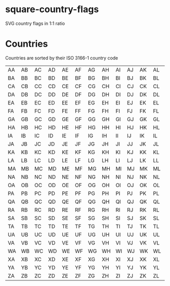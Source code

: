 # square-country-flags
SVG country flags in 1:1 ratio

# Countries

Countries are sorted by their ISO 3166-1 country code

<table>
  <tr>
    <td>AA</td>
    <td>AB</td>
    <td>AC</td>
    <td>AD</td>
    <td>AE</td>
    <td>AF</td>
    <td>AG</td>
    <td>AH</td>
    <td>AI</td>
    <td>AJ</td>
    <td>AK</td>
    <td>AL</td>
    <td>AM</td>
    <td>AN</td>
    <td>AO</td>
    <td>AP</td>
    <td>AQ</td>
    <td>AR</td>
    <td>AS</td>
    <td>AT</td>
    <td>AU</td>
    <td>AV</td>
    <td>AW</td>
    <td>AX</td>
    <td>AY</td>
    <td>AZ</td>
  </tr>
  <tr>
    <td>BA</td>
    <td>BB</td>
    <td>BC</td>
    <td>BD</td>
    <td>BE</td>
    <td>BF</td>
    <td>BG</td>
    <td>BH</td>
    <td>BI</td>
    <td>BJ</td>
    <td>BK</td>
    <td>BL</td>
    <td>BM</td>
    <td>BN</td>
    <td>BO</td>
    <td>BP</td>
    <td>BQ</td>
    <td>BR</td>
    <td>BS</td>
    <td>BT</td>
    <td>BU</td>
    <td>BV</td>
    <td>BW</td>
    <td>BX</td>
    <td>BY</td>
    <td>BZ</td>
  </tr>
  <tr>
    <td>CA</td>
    <td>CB</td>
    <td>CC</td>
    <td>CD</td>
    <td>CE</td>
    <td>CF</td>
    <td>CG</td>
    <td>CH</td>
    <td>CI</td>
    <td>CJ</td>
    <td>CK</td>
    <td>CL</td>
    <td>CM</td>
    <td>CN</td>
    <td>CO</td>
    <td>CP</td>
    <td>CQ</td>
    <td>CR</td>
    <td>CS</td>
    <td>CT</td>
    <td>CU</td>
    <td>CV</td>
    <td>CW</td>
    <td>CX</td>
    <td>CY</td>
    <td>CZ</td>
  </tr>
  <tr>
    <td>DA</td>
    <td>DB</td>
    <td>DC</td>
    <td>DD</td>
    <td>DE</td>
    <td>DF</td>
    <td>DG</td>
    <td>DH</td>
    <td>DI</td>
    <td>DJ</td>
    <td>DK</td>
    <td>DL</td>
    <td>DM</td>
    <td>DN</td>
    <td>DO</td>
    <td>DP</td>
    <td>DQ</td>
    <td>DR</td>
    <td>DS</td>
    <td>DT</td>
    <td>DU</td>
    <td>DV</td>
    <td>DW</td>
    <td>DX</td>
    <td>DY</td>
    <td>DZ</td>
  </tr>
  <tr>
    <td>EA</td>
    <td>EB</td>
    <td>EC</td>
    <td>ED</td>
    <td>EE</td>
    <td>EF</td>
    <td>EG</td>
    <td>EH</td>
    <td>EI</td>
    <td>EJ</td>
    <td>EK</td>
    <td>EL</td>
    <td>EM</td>
    <td>EN</td>
    <td>EO</td>
    <td>EP</td>
    <td>EQ</td>
    <td>ER</td>
    <td>ES</td>
    <td>ET</td>
    <td>EU</td>
    <td>EV</td>
    <td>EW</td>
    <td>EX</td>
    <td>EY</td>
    <td>EZ</td>
  </tr>
  <tr>
    <td>FA</td>
    <td>FB</td>
    <td>FC</td>
    <td>FD</td>
    <td>FE</td>
    <td>FF</td>
    <td>FG</td>
    <td>FH</td>
    <td>FI</td>
    <td>FJ</td>
    <td>FK</td>
    <td>FL</td>
    <td>FM</td>
    <td>FN</td>
    <td>FO</td>
    <td>FP</td>
    <td>FQ</td>
    <td>FR</td>
    <td>FS</td>
    <td>FT</td>
    <td>FU</td>
    <td>FV</td>
    <td>FW</td>
    <td>FX</td>
    <td>FY</td>
    <td>FZ</td>
  </tr>
  <tr>
    <td>GA</td>
    <td>GB</td>
    <td>GC</td>
    <td>GD</td>
    <td>GE</td>
    <td>GF</td>
    <td>GG</td>
    <td>GH</td>
    <td>GI</td>
    <td>GJ</td>
    <td>GK</td>
    <td>GL</td>
    <td>GM</td>
    <td>GN</td>
    <td>GO</td>
    <td>GP</td>
    <td>GQ</td>
    <td>GR</td>
    <td>GS</td>
    <td>GT</td>
    <td>GU</td>
    <td>GV</td>
    <td>GW</td>
    <td>GX</td>
    <td>GY</td>
    <td>GZ</td>
  </tr>
  <tr>
    <td>HA</td>
    <td>HB</td>
    <td>HC</td>
    <td>HD</td>
    <td>HE</td>
    <td>HF</td>
    <td>HG</td>
    <td>HH</td>
    <td>HI</td>
    <td>HJ</td>
    <td>HK</td>
    <td>HL</td>
    <td>HM</td>
    <td>HN</td>
    <td>HO</td>
    <td>HP</td>
    <td>HQ</td>
    <td>HR</td>
    <td>HS</td>
    <td>HT</td>
    <td>HU</td>
    <td>HV</td>
    <td>HW</td>
    <td>HX</td>
    <td>HY</td>
    <td>HZ</td>
  </tr>
  <tr>
    <td>IA</td>
    <td>IB</td>
    <td>IC</td>
    <td>ID</td>
    <td>IE</td>
    <td>IF</td>
    <td>IG</td>
    <td>IH</td>
    <td>II</td>
    <td>IJ</td>
    <td>IK</td>
    <td>IL</td>
    <td>IM</td>
    <td>IN</td>
    <td>IO</td>
    <td>IP</td>
    <td>IQ</td>
    <td>IR</td>
    <td>IS</td>
    <td>IT</td>
    <td>IU</td>
    <td>IV</td>
    <td>IW</td>
    <td>IX</td>
    <td>IY</td>
    <td>IZ</td>
  </tr>
  <tr>
    <td>JA</td>
    <td>JB</td>
    <td>JC</td>
    <td>JD</td>
    <td>JE</td>
    <td>JF</td>
    <td>JG</td>
    <td>JH</td>
    <td>JI</td>
    <td>JJ</td>
    <td>JK</td>
    <td>JL</td>
    <td>JM</td>
    <td>JN</td>
    <td>JO</td>
    <td>JP</td>
    <td>JQ</td>
    <td>JR</td>
    <td>JS</td>
    <td>JT</td>
    <td>JU</td>
    <td>JV</td>
    <td>JW</td>
    <td>JX</td>
    <td>JY</td>
    <td>JZ</td>
  </tr>
  <tr>
    <td>KA</td>
    <td>KB</td>
    <td>KC</td>
    <td>KD</td>
    <td>KE</td>
    <td>KF</td>
    <td>KG</td>
    <td>KH</td>
    <td>KI</td>
    <td>KJ</td>
    <td>KK</td>
    <td>KL</td>
    <td>KM</td>
    <td>KN</td>
    <td>KO</td>
    <td>KP</td>
    <td>KQ</td>
    <td>KR</td>
    <td>KS</td>
    <td>KT</td>
    <td>KU</td>
    <td>KV</td>
    <td>KW</td>
    <td>KX</td>
    <td>KY</td>
    <td>KZ</td>
  </tr>
  <tr>
    <td>LA</td>
    <td>LB</td>
    <td>LC</td>
    <td>LD</td>
    <td>LE</td>
    <td>LF</td>
    <td>LG</td>
    <td>LH</td>
    <td>LI</td>
    <td>LJ</td>
    <td>LK</td>
    <td>LL</td>
    <td>LM</td>
    <td>LN</td>
    <td>LO</td>
    <td>LP</td>
    <td>LQ</td>
    <td>LR</td>
    <td>LS</td>
    <td>LT</td>
    <td>LU</td>
    <td>LV</td>
    <td>LW</td>
    <td>LX</td>
    <td>LY</td>
    <td>LZ</td>
  </tr>
  <tr>
    <td>MA</td>
    <td>MB</td>
    <td>MC</td>
    <td>MD</td>
    <td>ME</td>
    <td>MF</td>
    <td>MG</td>
    <td>MH</td>
    <td>MI</td>
    <td>MJ</td>
    <td>MK</td>
    <td>ML</td>
    <td>MM</td>
    <td>MN</td>
    <td>MO</td>
    <td>MP</td>
    <td>MQ</td>
    <td>MR</td>
    <td>MS</td>
    <td>MT</td>
    <td>MU</td>
    <td>MV</td>
    <td>MW</td>
    <td>MX</td>
    <td>MY</td>
    <td>MZ</td>
  </tr>
  <tr>
    <td>NA</td>
    <td>NB</td>
    <td>NC</td>
    <td>ND</td>
    <td>NE</td>
    <td>NF</td>
    <td>NG</td>
    <td>NH</td>
    <td>NI</td>
    <td>NJ</td>
    <td>NK</td>
    <td>NL</td>
    <td>NM</td>
    <td>NN</td>
    <td>NO</td>
    <td>NP</td>
    <td>NQ</td>
    <td>NR</td>
    <td>NS</td>
    <td>NT</td>
    <td>NU</td>
    <td>NV</td>
    <td>NW</td>
    <td>NX</td>
    <td>NY</td>
    <td>NZ</td>
  </tr>
  <tr>
    <td>OA</td>
    <td>OB</td>
    <td>OC</td>
    <td>OD</td>
    <td>OE</td>
    <td>OF</td>
    <td>OG</td>
    <td>OH</td>
    <td>OI</td>
    <td>OJ</td>
    <td>OK</td>
    <td>OL</td>
    <td>OM</td>
    <td>ON</td>
    <td>OO</td>
    <td>OP</td>
    <td>OQ</td>
    <td>OR</td>
    <td>OS</td>
    <td>OT</td>
    <td>OU</td>
    <td>OV</td>
    <td>OW</td>
    <td>OX</td>
    <td>OY</td>
    <td>OZ</td>
  </tr>
  <tr>
    <td>PA</td>
    <td>PB</td>
    <td>PC</td>
    <td>PD</td>
    <td>PE</td>
    <td>PF</td>
    <td>PG</td>
    <td>PH</td>
    <td>PI</td>
    <td>PJ</td>
    <td>PK</td>
    <td>PL</td>
    <td>PM</td>
    <td>PN</td>
    <td>PO</td>
    <td>PP</td>
    <td>PQ</td>
    <td>PR</td>
    <td>PS</td>
    <td>PT</td>
    <td>PU</td>
    <td>PV</td>
    <td>PW</td>
    <td>PX</td>
    <td>PY</td>
    <td>PZ</td>
  </tr>
  <tr>
    <td>QA</td>
    <td>QB</td>
    <td>QC</td>
    <td>QD</td>
    <td>QE</td>
    <td>QF</td>
    <td>QG</td>
    <td>QH</td>
    <td>QI</td>
    <td>QJ</td>
    <td>QK</td>
    <td>QL</td>
    <td>QM</td>
    <td>QN</td>
    <td>QO</td>
    <td>QP</td>
    <td>QQ</td>
    <td>QR</td>
    <td>QS</td>
    <td>QT</td>
    <td>QU</td>
    <td>QV</td>
    <td>QW</td>
    <td>QX</td>
    <td>QY</td>
    <td>QZ</td>
  </tr>
  <tr>
    <td>RA</td>
    <td>RB</td>
    <td>RC</td>
    <td>RD</td>
    <td>RE</td>
    <td>RF</td>
    <td>RG</td>
    <td>RH</td>
    <td>RI</td>
    <td>RJ</td>
    <td>RK</td>
    <td>RL</td>
    <td>RM</td>
    <td>RN</td>
    <td>RO</td>
    <td>RP</td>
    <td>RQ</td>
    <td>RR</td>
    <td>RS</td>
    <td>RT</td>
    <td>RU</td>
    <td>RV</td>
    <td>RW</td>
    <td>RX</td>
    <td>RY</td>
    <td>RZ</td>
  </tr>
  <tr>
    <td>SA</td>
    <td>SB</td>
    <td>SC</td>
    <td>SD</td>
    <td>SE</td>
    <td>SF</td>
    <td>SG</td>
    <td>SH</td>
    <td>SI</td>
    <td>SJ</td>
    <td>SK</td>
    <td>SL</td>
    <td>SM</td>
    <td>SN</td>
    <td>SO</td>
    <td>SP</td>
    <td>SQ</td>
    <td>SR</td>
    <td>SS</td>
    <td>ST</td>
    <td>SU</td>
    <td>SV</td>
    <td>SW</td>
    <td>SX</td>
    <td>SY</td>
    <td>SZ</td>
  </tr>
  <tr>
    <td>TA</td>
    <td>TB</td>
    <td>TC</td>
    <td>TD</td>
    <td>TE</td>
    <td>TF</td>
    <td>TG</td>
    <td>TH</td>
    <td>TI</td>
    <td>TJ</td>
    <td>TK</td>
    <td>TL</td>
    <td>TM</td>
    <td>TN</td>
    <td>TO</td>
    <td>TP</td>
    <td>TQ</td>
    <td>TR</td>
    <td>TS</td>
    <td>TT</td>
    <td>TU</td>
    <td>TV</td>
    <td>TW</td>
    <td>TX</td>
    <td>TY</td>
    <td>TZ</td>
  </tr>
  <tr>
    <td>UA</td>
    <td>UB</td>
    <td>UC</td>
    <td>UD</td>
    <td>UE</td>
    <td>UF</td>
    <td>UG</td>
    <td>UH</td>
    <td>UI</td>
    <td>UJ</td>
    <td>UK</td>
    <td>UL</td>
    <td>UM</td>
    <td>UN</td>
    <td>UO</td>
    <td>UP</td>
    <td>UQ</td>
    <td>UR</td>
    <td>US</td>
    <td>UT</td>
    <td>UU</td>
    <td>UV</td>
    <td>UW</td>
    <td>UX</td>
    <td>UY</td>
    <td>UZ</td>
  </tr>
  <tr>
    <td>VA</td>
    <td>VB</td>
    <td>VC</td>
    <td>VD</td>
    <td>VE</td>
    <td>VF</td>
    <td>VG</td>
    <td>VH</td>
    <td>VI</td>
    <td>VJ</td>
    <td>VK</td>
    <td>VL</td>
    <td>VM</td>
    <td>VN</td>
    <td>VO</td>
    <td>VP</td>
    <td>VQ</td>
    <td>VR</td>
    <td>VS</td>
    <td>VT</td>
    <td>VU</td>
    <td>VV</td>
    <td>VW</td>
    <td>VX</td>
    <td>VY</td>
    <td>VZ</td>
  </tr>
  <tr>
    <td>WA</td>
    <td>WB</td>
    <td>WC</td>
    <td>WD</td>
    <td>WE</td>
    <td>WF</td>
    <td>WG</td>
    <td>WH</td>
    <td>WI</td>
    <td>WJ</td>
    <td>WK</td>
    <td>WL</td>
    <td>WM</td>
    <td>WN</td>
    <td>WO</td>
    <td>WP</td>
    <td>WQ</td>
    <td>WR</td>
    <td>WS</td>
    <td>WT</td>
    <td>WU</td>
    <td>WV</td>
    <td>WW</td>
    <td>WX</td>
    <td>WY</td>
    <td>WZ</td>
  </tr>
  <tr>
    <td>XA</td>
    <td>XB</td>
    <td>XC</td>
    <td>XD</td>
    <td>XE</td>
    <td>XF</td>
    <td>XG</td>
    <td>XH</td>
    <td>XI</td>
    <td>XJ</td>
    <td>XK</td>
    <td>XL</td>
    <td>XM</td>
    <td>XN</td>
    <td>XO</td>
    <td>XP</td>
    <td>XQ</td>
    <td>XR</td>
    <td>XS</td>
    <td>XT</td>
    <td>XU</td>
    <td>XV</td>
    <td>XW</td>
    <td>XX</td>
    <td>XY</td>
    <td>XZ</td>
  </tr>
  <tr>
    <td>YA</td>
    <td>YB</td>
    <td>YC</td>
    <td>YD</td>
    <td>YE</td>
    <td>YF</td>
    <td>YG</td>
    <td>YH</td>
    <td>YI</td>
    <td>YJ</td>
    <td>YK</td>
    <td>YL</td>
    <td>YM</td>
    <td>YN</td>
    <td>YO</td>
    <td>YP</td>
    <td>YQ</td>
    <td>YR</td>
    <td>YS</td>
    <td>YT</td>
    <td>YU</td>
    <td>YV</td>
    <td>YW</td>
    <td>YX</td>
    <td>YY</td>
    <td>YZ</td>
  </tr>
  <tr>
    <td>ZA</td>
    <td>ZB</td>
    <td>ZC</td>
    <td>ZD</td>
    <td>ZE</td>
    <td>ZF</td>
    <td>ZG</td>
    <td>ZH</td>
    <td>ZI</td>
    <td>ZJ</td>
    <td>ZK</td>
    <td>ZL</td>
    <td>ZM</td>
    <td>ZN</td>
    <td>ZO</td>
    <td>ZP</td>
    <td>ZQ</td>
    <td>ZR</td>
    <td>ZS</td>
    <td>ZT</td>
    <td>ZU</td>
    <td>ZV</td>
    <td>ZW</td>
    <td>ZX</td>
    <td>ZY</td>
    <td>ZZ</td>
  </tr>
</table>
